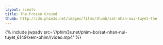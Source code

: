 ```yaml
---
layout: sieutv
title: The Frozen Ground
thumb: http://cdn.phim3s.net/images/films/thumb/sat-nhan-nui-tuyet-the-frozen-ground-2013.jpg
---
```

{% include jwpadv src='//phim3s.net/phim-bo/sat-nhan-nui-tuyet_6149/xem-phim//video.mp4' %}
